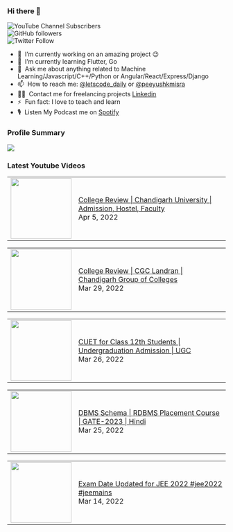 ### Hi there 👋

![YouTube Channel Subscribers](https://img.shields.io/youtube/channel/subscribers/UCgmk1KXmrHXt_DO0kScyVmQ?style=social)  
![GitHub followers](https://img.shields.io/github/followers/misrapk?style=social)  
![Twitter Follow](https://img.shields.io/twitter/follow/peeyushkmisra?style=social)

- 🔭 &nbsp;I’m currently working on an amazing project :wink:
- 🌱 &nbsp;I’m currently learning Flutter, Go
- 💬 &nbsp;Ask me about anything related to Machine Learning/Javascript/C++/Python or Angular/React/Express/Django
- 📫 &nbsp;How to reach me: [@letscode_daily](https://www.instagram.com/letscode_daily/) or [@peeyushkmisra](https://www.instagram.com/peeyushkmisra/)
- 👨‍💻 &nbsp;Contact me for freelancing projects [Linkedin](https://www.linkedin.com/in/peeyushkmisra/)
- ⚡ &nbsp;Fun fact: I love to teach and learn
- 🎙 &nbsp;Listen My Podcast me on [Spotify](https://open.spotify.com/show/5HlTHA4yxnj56N1klajpQc)

### Profile Summary

![](https://github-profile-summary-cards.vercel.app/api/cards/profile-details?username=misrapk&theme=dracula)

### Latest Youtube Videos

<!-- YOUTUBE:START --><table><tr><td><a href="https://www.youtube.com/watch?v=8mIJ0NMy9N8"><img width="140px" src="https://i.ytimg.com/vi/8mIJ0NMy9N8/mqdefault.jpg"></a></td>
<td><a href="https://www.youtube.com/watch?v=8mIJ0NMy9N8">College Review | Chandigarh University | Admission, Hostel, Faculty</a><br/>Apr 5, 2022</td></tr></table>
<table><tr><td><a href="https://www.youtube.com/watch?v=pp_PjwYCGnw"><img width="140px" src="https://i.ytimg.com/vi/pp_PjwYCGnw/mqdefault.jpg"></a></td>
<td><a href="https://www.youtube.com/watch?v=pp_PjwYCGnw">College Review | CGC Landran | Chandigarh Group of Colleges</a><br/>Mar 29, 2022</td></tr></table>
<table><tr><td><a href="https://www.youtube.com/watch?v=0Q8typfnReY"><img width="140px" src="https://i.ytimg.com/vi/0Q8typfnReY/mqdefault.jpg"></a></td>
<td><a href="https://www.youtube.com/watch?v=0Q8typfnReY">CUET for Class 12th Students | Undergraduation Admission | UGC</a><br/>Mar 26, 2022</td></tr></table>
<table><tr><td><a href="https://www.youtube.com/watch?v=GjlmawYcvWw"><img width="140px" src="https://i.ytimg.com/vi/GjlmawYcvWw/mqdefault.jpg"></a></td>
<td><a href="https://www.youtube.com/watch?v=GjlmawYcvWw">DBMS Schema | RDBMS Placement Course | GATE-2023 | Hindi</a><br/>Mar 25, 2022</td></tr></table>
<table><tr><td><a href="https://www.youtube.com/watch?v=wZ9IgCfWysc"><img width="140px" src="https://i.ytimg.com/vi/wZ9IgCfWysc/mqdefault.jpg"></a></td>
<td><a href="https://www.youtube.com/watch?v=wZ9IgCfWysc">Exam Date Updated for JEE 2022   #jee2022 #jeemains</a><br/>Mar 14, 2022</td></tr></table>
<!-- YOUTUBE:END -->
